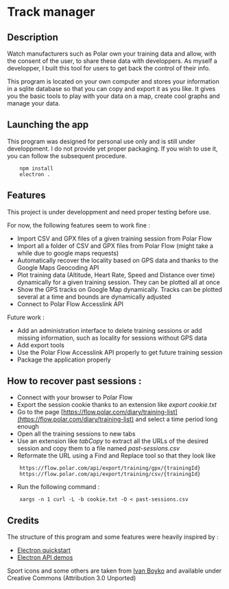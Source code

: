# Track manager

## Description

Watch manufacturers such as Polar own your training data and allow, with the consent of the user, to share these data with developpers.
As myself a developper, I built this tool for users to get back the control of their info.

This program is located on your own computer and stores your information in a sqlite database so that you can copy and export it as you like.
It gives you the basic tools to play with your data on a map, create cool graphs and manage your data.

## Launching the app

This program was designed for personal use only and is still under developpment.
I do not provide yet proper packaging.
If you wish to use it, you can follow the subsequent procedure.

```
    npm install
    electron .
```

## Features

This project is under developpment and need proper testing before use.

For now, the following features seem to work fine :

- Import CSV and GPX files of a given training session from Polar Flow
- Import all a folder of CSV and GPX files from Polar Flow (might take a while due to google maps requests)
- Automatically recover the locality based on GPS data and thanks to the Google Maps Geocoding API
- Plot training data (Altitude, Heart Rate, Speed and Distance over time) dynamically for a given training session. They can be plotted all at once
- Show the GPS tracks on Google Map dynamically. Tracks can be plotted several at a time and bounds are dynamically adjusted
- Connect to Polar Flow Accesslink API

Future work :

- Add an administration interface to delete training sessions or add missing information, such as locality for sessions without GPS data
- Add export tools
- Use the Polar Flow Accesslink API properly to get future training session
- Package the application properly

## How to recover past sessions :

- Connect with your browser to Polar Flow
- Export the session cookie thanks to an extension like *export cookie.txt*
- Go to the page [https://flow.polar.com/diary/training-list](https://flow.polar.com/diary/training-list) and select a time period long enough
- Open all the training sessions to new tabs
- Use an extension like *tabCopy* to extract all the URLs of the desired session and copy them to a file named *past-sessions.csv*
- Reformate the URL using a Find and Replace tool so that they look like
```
    https://flow.polar.com/api/export/training/gpx/{trainingId}
    https://flow.polar.com/api/export/training/csv/{trainingId}
```
- Run the following command :
```
    xargs -n 1 curl -L -b cookie.txt -O < past-sessions.csv
```

## Credits

The structure of this program and some features were heavily inspired by :

- [Electron quickstart](https://github.com/electron/electron-quick-start)
- [Electron API demos](https://github.com/electron/electron-api-demos)

Sport icons and some others are taken from [Ivan Boyko](https://www.iconfinder.com/visualpharm) and available under Creative Commons (Attribution 3.0 Unported)

